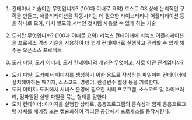 1. 컨테이너 기술이란 무엇입니까? (100자 이내로 요약)
호스트 OS 상에 논리적인 구획을 만들고, 애플리케이션을 작동시키는 데 필요한 라이브러리나 어플리케이션 등을 하나로 모아, 마치 별도의 서버인 것처럼 사용할 수 있게 하는 기술

2. 도커란 무엇입니까? (100자 이내로 요약)
리눅스 컨테이너에 리눅스 어플리케이션을 프로세스 격리 기술을 사용하여 더 쉽게 컨테이너로 실행하고 관리할 수 있게 해주는 오픈소스 프로젝트

3. 도커 파일, 도커 이미지, 도커 컨테이너의 개념은 무엇이고, 서로 어떤 관계입니까?
- 도커 파일: 도커에서 이미지를 생성하기 위한 용도로 작성하는 파일이며 컨테이너에 설치해야하는 패키지, 소스코드, 명령어, 환경변수 설정 등을 기록한다.
- 도커 이미지: 도커에서 서비스 운영에 필요한 서버 프로그램, 소스코드 및 라이브러리, 컴파일된 실행 파일을 묶는 형태를 말한다.
- 도커 컨테이너: 이미지를 실행한 상태로, 응용프로그램의 종속성과 함께 응용프로그램 자체를 패키징 또는 캡슐화하여 격리된 공간에서 프로세스를 동작시킨다.
